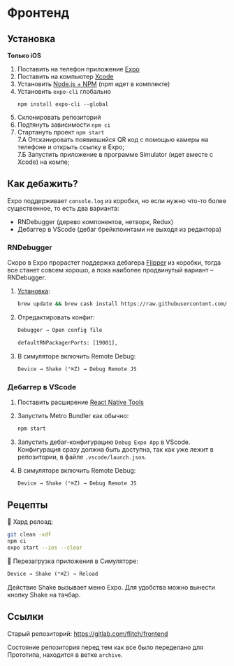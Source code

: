 # Фронтенд

## Установка

**Только iOS**

1.  Поставить на телефон приложение [Expo](https://expo.io/)
2.  Поставить на компьютер [Xcode](https://developer.apple.com/xcode/resources/)
3.  Установить [Node.js + NPM](https://nodejs.org/) (npm идет в комплекте)
4.  Установить `expo-cli` глобально
    ```
    npm install expo-cli --global
    ```
5.  Склонировать репозиторий
6.  Подтянуть зависимости `npm ci`
7.  Стартануть проект `npm start` <br>
    7.А Отсканировать появившийся QR код с помощью камеры на телефоне и открыть ссылку в Expo; <br>
    7.Б Запустить приложение в программе Simulator (идет вместе с Xcode) на компе;

## Как дебажить?

Expo поддерживает `console.log` из коробки, но если нужно что-то более существенное, то есть два варианта:

- RNDebugger (дерево компонентов, нетворк, Redux)
- Дебаггер в VScode (дебаг брейкпоинтами не выходя из редактора)

### RNDebugger

Скоро в Expo прорастет поддержка дебагера [Flipper](https://reactnative.dev/blog/2020/03/26/version-0.62) из коробки, тогда все станет совсем хорошо, а пока наиболее продвинутый вариант – RNDebugger.

1. [Установка](https://github.com/jhen0409/react-native-debugger#notice-react-native-compatibility):

   ```sh
   brew update && brew cask install https://raw.githubusercontent.com/caskroom/homebrew-cask/b6ac3795c1df9f97242481c0817b1165e3e6306a/Casks/react-native-debugger.rb
   ```

2. Отредактировать конфиг:

   ```txt
   Debugger → Open config file

   defaultRNPackagerPorts: [19001],
   ```

3. В симуляторе включить Remote Debug:
   ```txt
   Device → Shake (⌃⌘Z) → Debug Remote JS
   ```

### Дебаггер в VScode

1. Поставить расширение [React Native Tools](https://marketplace.visualstudio.com/items?itemName=msjsdiag.vscode-react-native)

2. Запустить Metro Bundler как обычно:

   ```sh
   npm start
   ```

3. Запустить дебаг-конфигурацию `Debug Expo App` в VScode. Конфигурация сразу должна быть доступна, так как уже лежит в репозитории, в файле `.vscode/launch.json`.

4. В симуляторе включить Remote Debug:
   ```txt
   Device → Shake (⌃⌘Z) → Debug Remote JS
   ```

## Рецепты

🧾 Хард релоад:

```sh
git clean -xdf
npm ci
expo start --ios --clear
```

🧾 Перезагрузка приложения в Симуляторе:

```txt
Device → Shake (⌃⌘Z) → Reload
```

Действие Shake вызывает меню Expo. Для удобства можно вынести кнопку Shake на тачбар.

## Ссылки

Старый репозиторий: https://gitlab.com/flitch/frontend

Состояние репозитория перед тем как все было переделано для Прототипа, находится в ветке `archive`.
